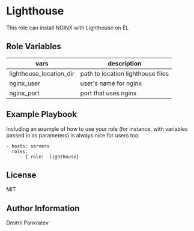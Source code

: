 Lighthouse
=========

This role can install NGINX with Lighthouse on EL

Role Variables
--------------
|vars|description|
|----|-----|
|lighthouse_location_dir|path to location lighthouse files|
|nginx_user|user's name for nginx|
|nginx_port|port that uses nginx|


Example Playbook
----------------

Including an example of how to use your role (for instance, with variables passed in as parameters) is always nice for users too:

    - hosts: servers
      roles:
         - { role:  lighthouse}

License
-------

MIT

Author Information
------------------

Dmitrii Pankratev